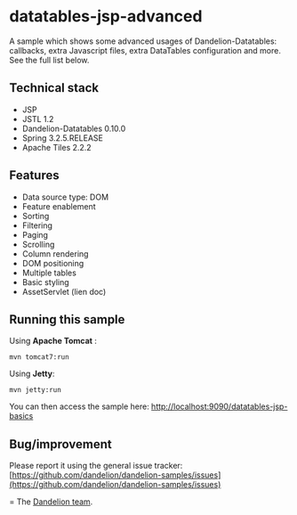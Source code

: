 datatables-jsp-advanced
=================================================================

A sample which shows some advanced usages of Dandelion-Datatables: callbacks, extra Javascript files, extra DataTables configuration and more. See the full list below.

## Technical stack

 - JSP
 - JSTL 1.2
 - Dandelion-Datatables 0.10.0
 - Spring 3.2.5.RELEASE
 - Apache Tiles 2.2.2

## Features
		
 - Data source type: DOM
 - Feature enablement
 - Sorting
 - Filtering
 - Paging
 - Scrolling
 - Column rendering
 - DOM positioning
 - Multiple tables
 - Basic styling
 - AssetServlet (lien doc)

## Running this sample

Using __Apache Tomcat__ :

    mvn tomcat7:run

Using __Jetty__:

    mvn jetty:run

You can then access the sample here: [http://localhost:9090/datatables-jsp-basics](http://localhost:9090/datatables-jsp-basics)

## Bug/improvement

Please report it using the general issue tracker: [https://github.com/dandelion/dandelion-samples/issues](https://github.com/dandelion/dandelion-samples/issues)

=
The [Dandelion team](http://dandelion.github.io/team/).
